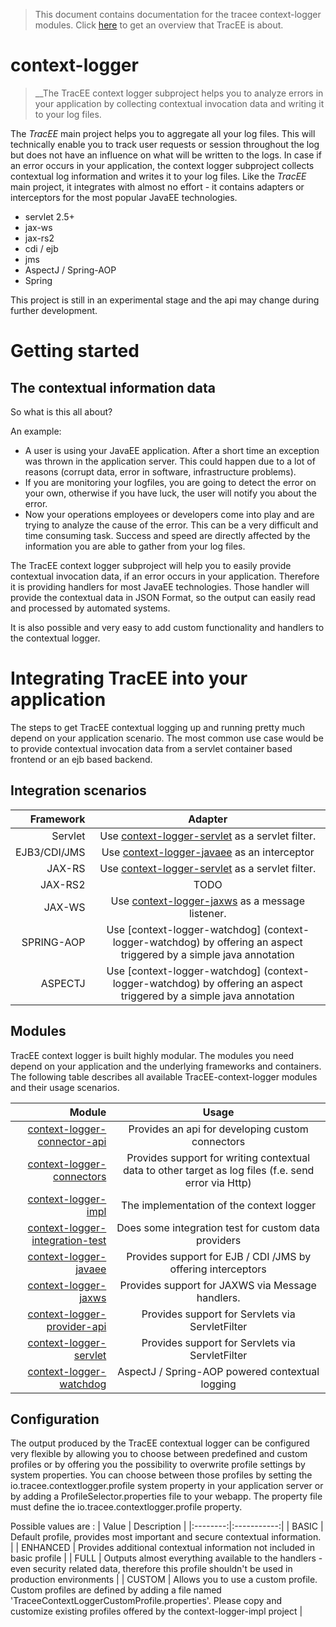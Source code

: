 > This document contains documentation for the tracee context-logger modules. Click [here](/README.md) to get an overview that TracEE is about.

# context-logger

> __The TracEE context logger subproject helps you to analyze errors in your application by collecting contextual invocation data and writing it to your log files.


The *TracEE* main project helps you to aggregate all your log files. This will technically enable you to track user requests or session throughout the log but does not have an influence on what will be written to the logs.
In case if an error occurs in your application, the context logger subproject collects contextual log information and writes it to your log files.
Like the *TracEE* main project, it integrates with almost no effort - it contains adapters or interceptors for the most popular JavaEE technologies.

* servlet 2.5+
* jax-ws
* jax-rs2
* cdi / ejb
* jms
* AspectJ / Spring-AOP
* Spring

This project is still in an experimental stage and the api may change during further development.

# Getting started

## The contextual information data

So what is this all about?

An example:
- A user is using your JavaEE application. After a short time an exception was thrown in the application server. This could happen due to a lot of reasons (corrupt data, error in software, infrastructure problems).
- If you are monitoring your logfiles, you are going to detect the error on your own, otherwise if you have luck, the user will notify you about the error.
- Now your operations employees or developers come into play and are trying to analyze the cause of the error. This can be a very difficult and time consuming task. Success and speed are directly affected by the information you are able to gather from your log files.

The TracEE context logger subproject will help you to easily provide contextual invocation data, if an error occurs in your application. Therefore it is providing handlers for most JavaEE technologies. Those handler will provide the contextual data in JSON Format, so the output can easily read and processed by automated systems.

It is also possible and very easy to add custom functionality and handlers to the contextual logger.

# Integrating TracEE into your application

The steps to get TracEE contextual logging up and running pretty much depend on your application scenario. The most common use case would be to provide contextual invocation data from a servlet container based frontend or an ejb based backend.

## Integration scenarios

| Framework    | Adapter |
| ----------:  |:------:|
| Servlet      | Use [context-logger-servlet](context-logger-servlet) as a servlet filter. |
| EJB3/CDI/JMS | Use [context-logger-javaee](context-logger-javaee) as an interceptor |
| JAX-RS       | Use [context-logger-servlet](context-logger-servlet) as a servlet filter. |
| JAX-RS2      | TODO |
| JAX-WS       | Use [context-logger-jaxws](context-logger-jaxws) as a message listener. |
| SPRING-AOP   | Use [context-logger-watchdog] (context-logger-watchdog) by offering an aspect triggered by a simple java annotation|
| ASPECTJ      | Use [context-logger-watchdog] (context-logger-watchdog) by offering an aspect triggered by a simple java annotation|



## Modules

TracEE context logger is built highly modular. The modules you need depend on your application and the underlying frameworks and containers.
The following table describes all available TracEE-context-logger modules and their usage scenarios.

| Module                                | Usage |
|--------------------------------------:|:-----:|
| [context-logger-connector-api](context-logger-connector-api)        | Provides an api for developing custom connectors |
| [context-logger-connectors](context-logger-connectors)              | Provides support for writing contextual data to other target as log files (f.e. send error via Http) |
| [context-logger-impl](context-logger-impl)                          | The implementation of the context logger |
| [context-logger-integration-test](context-logger-integration-test)  | Does some integration test for custom data providers |
| [context-logger-javaee](context-logger-javaee)                      | Provides support for EJB / CDI /JMS by offering interceptors |
| [context-logger-jaxws](context-logger-jaxws)                        | Provides support for JAXWS via Message handlers. |
| [context-logger-provider-api](context-logger-provider-api)          | Provides support for Servlets via ServletFilter |
| [context-logger-servlet](context-logger-servlet)                    | Provides support for Servlets via ServletFilter |
| [context-logger-watchdog](context-logger-watchdog)                  | AspectJ / Spring-AOP powered contextual logging|

## Configuration
The output produced by the TracEE contextual logger can be configured very flexible by allowing you to choose between predefined and custom profiles or by offering you the possibility to overwrite profile settings by system properties.
You can choose between those profiles by setting the io.tracee.contextlogger.profile system property in your application server or by adding a ProfileSelector.properties file to your webapp. The property file must define the io.tracee.contextlogger.profile property.

Possible values are : 
| Value    | Description |
|:--------:|:-----------:|
| BASIC    | Default profile, provides most important and secure contextual information.  |
| ENHANCED | Provides additional contextual information not included in basic profile     |
| FULL     | Outputs almost everything available to the handlers - even security related data, therefore this profile shouldn't be used in production environments  |
| CUSTOM   | Allows you to use a custom profile. Custom profiles are defined by adding a file named 'TraceeContextLoggerCustomProfile.properties'. Please copy and customize existing profiles offered by the context-logger-impl project |



